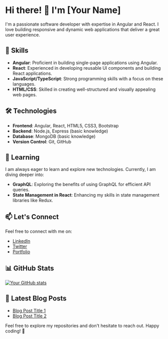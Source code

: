 # Hi there! 👋 I'm [Your Name]

I'm a passionate software developer with expertise in Angular and React. I love building responsive and dynamic web applications that deliver a great user experience.

## 🚀 Skills

- **Angular**: Proficient in building single-page applications using Angular.
- **React**: Experienced in developing reusable UI components and building React applications.
- **JavaScript/TypeScript**: Strong programming skills with a focus on these languages.
- **HTML/CSS**: Skilled in creating well-structured and visually appealing web pages.

## 🛠️ Technologies

- **Frontend**: Angular, React, HTML5, CSS3, Bootstrap
- **Backend**: Node.js, Express (basic knowledge)
- **Database**: MongoDB (basic knowledge)
- **Version Control**: Git, GitHub

## 🌱 Learning

I am always eager to learn and explore new technologies. Currently, I am diving deeper into:

- **GraphQL**: Exploring the benefits of using GraphQL for efficient API queries.
- **State Management in React**: Enhancing my skills in state management libraries like Redux.

## 📫 Let's Connect

Feel free to connect with me on:

- [LinkedIn](https://www.linkedin.com/in/yourlinkedinprofile)
- [Twitter](https://twitter.com/yourtwitterhandle)
- [Portfolio](https://yourportfolio.com)

## 📊 GitHub Stats

[![Your GitHub stats](https://github-readme-stats.vercel.app/api?username=yourusername&count_private=true&show_icons=true&theme=dark)](https://github.com/anuraghazra/github-readme-stats)

## 📝 Latest Blog Posts

- [Blog Post Title 1](https://yourblog.com/post1)
- [Blog Post Title 2](https://yourblog.com/post2)

Feel free to explore my repositories and don't hesitate to reach out. Happy coding! 🚀
